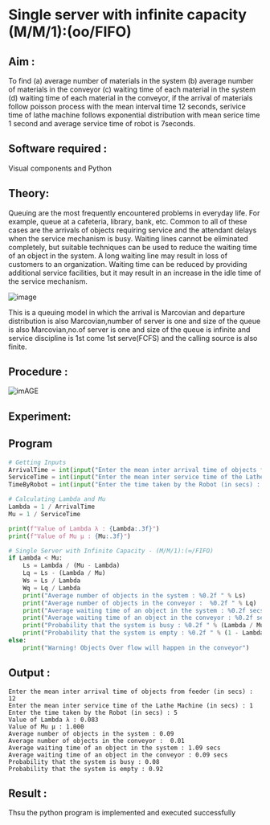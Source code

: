 # Single server with infinite capacity (M/M/1):(oo/FIFO)
## Aim :
To find (a) average number of materials in the system (b) average number of materials in the conveyor (c) waiting time of each material in the system (d) waiting time of each material in the conveyor, if the arrival  of materials follow poisson process with the mean interval time 12 seconds, serivice time of lathe machine follows exponential distribution with mean serice time 1 second and average service time of robot is 7seconds.

## Software required :
Visual components and Python

## Theory:
Queuing are the most frequently encountered problems in everyday life. For example, queue at a cafeteria, library, bank, etc. Common to all of these cases are the arrivals of objects requiring service and the attendant delays when the service mechanism is busy. Waiting lines cannot be eliminated completely, but suitable techniques can be used to reduce the waiting time of an object in the system. A long waiting line may result in loss of customers to an organization. Waiting time can be reduced by providing additional service facilities, but it may result in an increase in the idle time of the service mechanism.

![image](1.png)

This is a queuing model in which the arrival is Marcovian and departure distribution is also Marcovian,number of server is one and size of the queue is also Marcovian,no.of server is one and size of the queue is infinite and service discipline is 1st come 1st serve(FCFS) and the calling source is also finite.

## Procedure :

![imAGE](2.png)



## Experiment:


 
## Program
```python
# Getting Inputs
ArrivalTime = int(input("Enter the mean inter arrival time of objects from feeder (in secs) : "))
ServiceTime = int(input("Enter the mean inter service time of the Lathe Machine (in secs) : "))
TimeByRobot = int(input("Enter the time taken by the Robot (in secs) : "))

# Calculating Lambda and Mu
Lambda = 1 / ArrivalTime
Mu = 1 / ServiceTime

print(f"Value of Lambda λ : {Lambda:.3f}")
print(f"Value of Mu μ : {Mu:.3f}")

# Single Server with Infinite Capacity - (M/M/1):(∞/FIFO)
if Lambda < Mu:
    Ls = Lambda / (Mu - Lambda)
    Lq = Ls - (Lambda / Mu)
    Ws = Ls / Lambda
    Wq = Lq / Lambda
    print("Average number of objects in the system : %0.2f " % Ls)
    print("Average number of objects in the conveyor :  %0.2f " % Lq)
    print("Average waiting time of an object in the system : %0.2f secs" % Ws)
    print("Average waiting time of an object in the conveyor : %0.2f secs" % Wq)
    print("Probability that the system is busy : %0.2f " % (Lambda / Mu))
    print("Probability that the system is empty : %0.2f " % (1 - Lambda / Mu))
else:
    print("Warning! Objects Over flow will happen in the conveyor")
```
## Output :
```
Enter the mean inter arrival time of objects from feeder (in secs) : 12
Enter the mean inter service time of the Lathe Machine (in secs) : 1
Enter the time taken by the Robot (in secs) : 5
Value of Lambda λ : 0.083
Value of Mu μ : 1.000
Average number of objects in the system : 0.09 
Average number of objects in the conveyor :  0.01 
Average waiting time of an object in the system : 1.09 secs
Average waiting time of an object in the conveyor : 0.09 secs
Probability that the system is busy : 0.08 
Probability that the system is empty : 0.92 
```
## Result :
Thsu the python program is implemented and executed successfully

